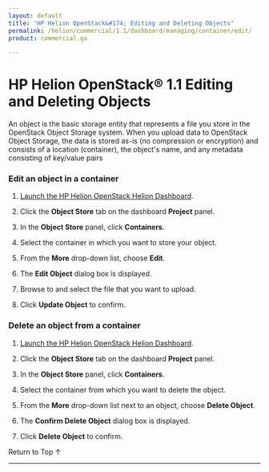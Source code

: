 ```yaml
---
layout: default
title: "HP Helion OpenStack&#174; Editing and Deleting Objects"
permalink: /helion/commercial/1.1/dashboard/managing/container/edit/
product: commercial.ga

---
```

<!--UNDER REVISION-->

<script>

function PageRefresh {
onLoad="window.refresh"
}

PageRefresh();

</script>

<!--
<p style="font-size: small;"> <a href="/helion/commercial/1.1/ga1/install/">&#9664; PREV</a> | <a href="/helion/commercial/1.1/ga1/install-overview/">&#9650; UP</a> | <a href="/helion/commercial/1.1/ga1/">NEXT &#9654;</a> 
-->

# HP Helion OpenStack&#174; 1.1 Editing and Deleting Objects

An object is the basic storage entity that represents a file you store in the OpenStack Object Storage system. When you upload data to OpenStack Object Storage, the data is stored as-is (no compression or encryption) and consists of a location (container), the object's name, and any metadata consisting of key/value pairs

### Edit an object in a container ###

1. [Launch the HP Helion OpenStack Helion Dashboard](/helion/openstack/1.1/dashboard/login/).

2. Click the **Object Store** tab on the dashboard **Project** panel.

3. In the **Object Store** panel, click **Containers**.

4. Select the container in which you want to store your object.

5. From the **More** drop-down list, choose **Edit**.

6. The **Edit Object** dialog box is displayed.

7. Browse to and select the file that you want to upload.

8. Click **Update Object** to confirm.

### Delete an object from a container ###

1. [Launch the HP Helion OpenStack Helion Dashboard](/helion/openstack/1.1/dashboard/login/).

2. Click the **Object Store** tab on the dashboard **Project** panel.

3. In the **Object Store** panel, click **Containers**.

4. Select the container from which you want to delete the object.

5. From the **More** drop-down list next to an object, choose **Delete Object**.

6. The **Confirm Delete Object** dialog box is displayed.

7. Click **Delete Object** to confirm.

<a href="#top" style="padding:14px 0px 14px 0px; text-decoration: none;"> Return to Top &#8593; </a>


----
